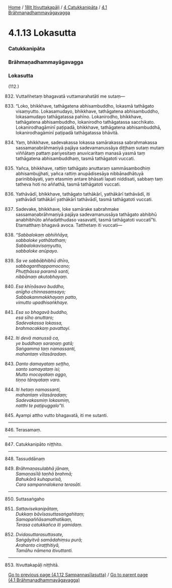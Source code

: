 
[Home](/) / [18It Itivuttakapāḷi](/tipitaka/18It.md) / [4 Catukkanipāta](/tipitaka/18It/4.md) / [4.1 Brāhmaṇadhammayāgavagga](/tipitaka/18It/4/4.1.md)

# 4.1.13 Lokasutta

### Catukkanipāta

### Brāhmaṇadhammayāgavagga

### Lokasutta

(112.)

832. Vuttañhetaṃ bhagavatā vuttamarahatāti me sutaṃ—

833. “Loko, bhikkhave, tathāgatena abhisambuddho, lokasmā tathāgato visaṃyutto. Lokasamudayo, bhikkhave, tathāgatena abhisambuddho, lokasamudayo tathāgatassa pahīno. Lokanirodho, bhikkhave, tathāgatena abhisambuddho, lokanirodho tathāgatassa sacchikato. Lokanirodhagāminī paṭipadā, bhikkhave, tathāgatena abhisambuddhā, lokanirodhagāminī paṭipadā tathāgatassa bhāvitā.

834. Yaṃ, bhikkhave, sadevakassa lokassa samārakassa sabrahmakassa sassamaṇabrāhmaṇiyā pajāya sadevamanussāya diṭṭhaṃ sutaṃ mutaṃ viññātaṃ pattaṃ pariyesitaṃ anuvicaritaṃ manasā yasmā taṃ tathāgatena abhisambuddhaṃ, tasmā tathāgatoti vuccati.

835. Yañca, bhikkhave, rattiṃ tathāgato anuttaraṃ sammāsambodhiṃ abhisambujjhati, yañca rattiṃ anupādisesāya nibbānadhātuyā parinibbāyati, yaṃ etasmiṃ antare bhāsati lapati niddisati, sabbaṃ taṃ tatheva hoti no aññathā, tasmā tathāgatoti vuccati.

836. Yathāvādī, bhikkhave, tathāgato tathākārī, yathākārī tathāvādī, iti yathāvādī tathākārī yathākārī tathāvādī, tasmā tathāgatoti vuccati.

837. Sadevake, bhikkhave, loke samārake sabrahmake sassamaṇabrāhmaṇiyā pajāya sadevamanussāya tathāgato abhibhū anabhibhūto aññadatthudaso vasavattī, tasmā tathāgatoti vuccatī”ti. Etamatthaṃ bhagavā avoca. Tatthetaṃ iti vuccati—

838. _“Sabbalokaṃ abhiññāya,_  
_sabbaloke yathātathaṃ;_  
_Sabbalokavisaṃyutto,_  
_sabbaloke anūpayo._  


839. _Sa ve sabbābhibhū dhīro,_  
_sabbaganthappamocano;_  
_Phuṭṭhāssa paramā santi,_  
_nibbānaṃ akutobhayaṃ._  


840. _Esa khīṇāsavo buddho,_  
_anīgho chinnasaṃsayo;_  
_Sabbakammakkhayaṃ patto,_  
_vimutto upadhisaṅkhaye._  


841. _Esa so bhagavā buddho,_  
_esa sīho anuttaro;_  
_Sadevakassa lokassa,_  
_brahmacakkaṃ pavattayi._  


842. _Iti devā manussā ca,_  
_ye buddhaṃ saraṇaṃ gatā;_  
_Saṅgamma taṃ namassanti,_  
_mahantaṃ vītasāradaṃ._  


843. _Danto damayataṃ seṭṭho,_  
_santo samayataṃ isi;_  
_Mutto mocayataṃ aggo,_  
_tiṇṇo tārayataṃ varo._  


844. _Iti hetaṃ namassanti,_  
_mahantaṃ vītasāradaṃ;_  
_Sadevakasmiṃ lokasmiṃ,_  
_natthi te paṭipuggalo”ti._  


845. Ayampi attho vutto bhagavatā, iti me sutanti.

---

846. Terasamaṃ.



---

847. Catukkanipāto niṭṭhito.



---

848. Tassuddānaṃ



849. _Brāhmaṇasulabhā jānaṃ,_  
_Samaṇasīlā taṇhā brahmā;_  
_Bahukārā kuhapurisā,_  
_Cara sampannalokena terasāti._  


---

850. Suttasaṅgaho



851. _Sattavisekanipātaṃ,_  
_Dukkaṃ bāvīsasuttasaṅgahitaṃ;_  
_Samapaññāsamathatikaṃ,_  
_Terasa catukkañca iti yamidaṃ._  


852. _Dvidasuttarasuttasate,_  
_Saṅgāyitvā samādahiṃsu purā;_  
_Arahanto ciraṭṭhitiyā,_  
_Tamāhu nāmena itivuttanti._  


---

853. Itivuttakapāḷi niṭṭhitā.



[Go to previous page (4.1.12 Sampannasīlasutta)](/tipitaka/18It/4/4.1/4.1.12.md) / [Go to parent page (4.1 Brāhmaṇadhammayāgavagga)](/tipitaka/18It/4/4.1.md)


